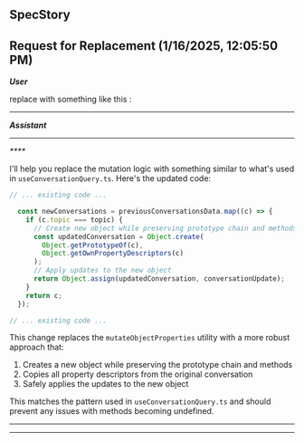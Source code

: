 ## SpecStory

## Request for Replacement (1/16/2025, 12:05:50 PM)

_**User**_

replace with something like this :

---

_**Assistant**_



---

_****_

I'll help you replace the mutation logic with something similar to what's used in `useConversationQuery.ts`. Here's the updated code:

```typescript:queries/conversations-query.ts
// ... existing code ...

  const newConversations = previousConversationsData.map((c) => {
    if (c.topic === topic) {
      // Create new object while preserving prototype chain and methods
      const updatedConversation = Object.create(
        Object.getPrototypeOf(c),
        Object.getOwnPropertyDescriptors(c)
      );
      // Apply updates to the new object
      return Object.assign(updatedConversation, conversationUpdate);
    }
    return c;
  });

// ... existing code ...
```

This change replaces the `mutateObjectProperties` utility with a more robust approach that:
1. Creates a new object while preserving the prototype chain and methods
2. Copies all property descriptors from the original conversation
3. Safely applies the updates to the new object

This matches the pattern used in `useConversationQuery.ts` and should prevent any issues with methods becoming undefined.

---



---

